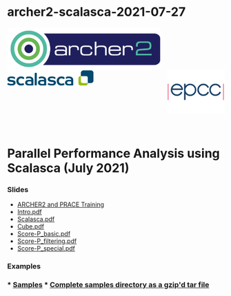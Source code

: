 # archer2-scalasca-2021-07-27

<img src="./images/Archer2_logo.png" width="355" height="100"
align="left">  <img src="./images/scalasca-logo.png" align="centre" width="200" height="35"> <img src="./images/epcc_logo.jpg" align="right"
width="133" height="100">

<br /><br /><br /><br /><br />

# Parallel Performance Analysis using Scalasca (July 2021)

<h3>Slides</h3>

 * <a href="slides/L00-ARCHER2-PTC-Intro.pdf">ARCHER2 and PRACE Training</a>
 * <a href="slides/Intro.pdf">Intro.pdf</a>
 * <a href="slides/Scalasca.pdf">Scalasca.pdf</a>
 * <a href="slides/Cube.pdf">Cube.pdf</a>
 * <a href="slides/Score-P_basic.pdf">Score-P_basic.pdf</a>
 * <a href="slides/Score-P_filtering.pdf">Score-P_filtering.pdf</a>
 * <a href="slides/Score-P_special.pdf">Score-P_special.pdf</a>

<h3>Examples<h3>
 * <a href="samples">Samples</a>
 * <a href="samples.tar.gz">Complete samples directory as a gzip'd tar file</a>